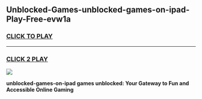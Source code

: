 
## Unblocked-Games-unblocked-games-on-ipad-Play-Free-evw1a
<h3>
<a href="https://premium76.site?title=unblocked-games-on-ipad&ref=22A">CLICK TO PLAY</a></h3>
<hr>

<h3>
<a href="https://premium76.site?title=unblocked-games-on-ipad&ref=22A">CLICK 2 PLAY</a>
  
</h3>

<a href="https://premium76.site?title=unblocked-games-on-ipad&ref=22A"><img src="https://clearcache.store/games.png"></a>


**unblocked-games-on-ipad games unblocked: Your Gateway to Fun and Accessible Online Gaming**
